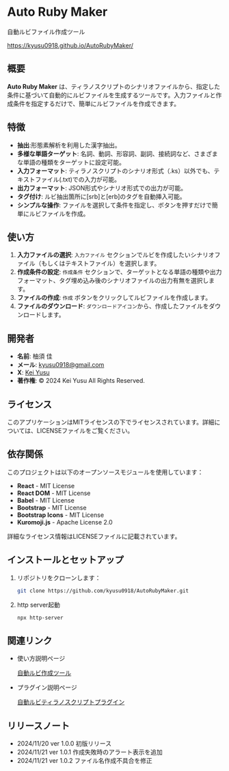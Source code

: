 # Auto Ruby Maker

自動ルビファイル作成ツール

https://kyusu0918.github.io/AutoRubyMaker/

## 概要

**Auto Ruby Maker** は、ティラノスクリプトのシナリオファイルから、指定した条件に基づいて自動的にルビファイルを生成するツールです。入力ファイルと作成条件を指定するだけで、簡単にルビファイルを作成できます。

## 特徴

- **抽出**:形態素解析を利用した漢字抽出。
- **多様な単語ターゲット**: 名詞、動詞、形容詞、副詞、接続詞など、さまざまな単語の種類をターゲットに設定可能。
- **入力フォーマット**: ティラノスクリプトのシナリオ形式（.ks）以外でも、テキストファイル(.txt)での入力が可能。
- **出力フォーマット**: JSON形式やシナリオ形式での出力が可能。
- **タグ付け**: ルビ抽出箇所に[srb]と[erb]のタグを自動挿入可能。
- **シンプルな操作**: ファイルを選択して条件を指定し、ボタンを押すだけで簡単にルビファイルを作成。

## 使い方

1. **入力ファイルの選択**: `入力ファイル` セクションでルビを作成したいシナリオファイル（もしくはテキストファイル）を選択します。
2. **作成条件の設定**: `作成条件` セクションで、ターゲットとなる単語の種類や出力フォーマット、タグ埋め込み後のシナリオファイルの出力有無を選択します。
3. **ファイルの作成**: `作成` ボタンをクリックしてルビファイルを作成します。
3. **ファイルのダウンロード**: `ダウンロードアイコン`から、作成したファイルをダウンロードします。

## 開発者

- **名前**: 柚須 佳
- **メール**: kyusu0918@gmail.com
- **X**: [Kei Yusu](https://twitter.com/kei_yusu)
- **著作権**: © 2024 Kei Yusu All Rights Reserved.

## ライセンス

このアプリケーションはMITライセンスの下でライセンスされています。詳細については、LICENSEファイルをご覧ください。

## 依存関係

このプロジェクトは以下のオープンソースモジュールを使用しています：

- **React** - MIT License
- **React DOM** - MIT License
- **Babel** - MIT License
- **Bootstrap** - MIT License
- **Bootstrap Icons** - MIT License
- **Kuromoji.js** - Apache License 2.0

詳細なライセンス情報はLICENSEファイルに記載されています。

## インストールとセットアップ

1. リポジトリをクローンします：
   ```bash
   git clone https://github.com/kyusu0918/AutoRubyMaker.git

2. http server起動
   ```bash
   npx http-server

## 関連リンク

- 使い方説明ページ

   [自動ルビ作成ツール](https://note.com/kyusu0918/n/na56d7381cb2c)

- プラグイン説明ページ

   [自動ルビティラノスクリプトプラグイン](https://note.com/kyusu0918/n/n23b529c5a913)

## リリースノート
- 2024/11/20 ver 1.0.0 初版リリース
- 2024/11/21 ver 1.0.1 作成失敗時のアラート表示を追加
- 2024/11/21 ver 1.0.2 ファイル名作成不具合を修正
